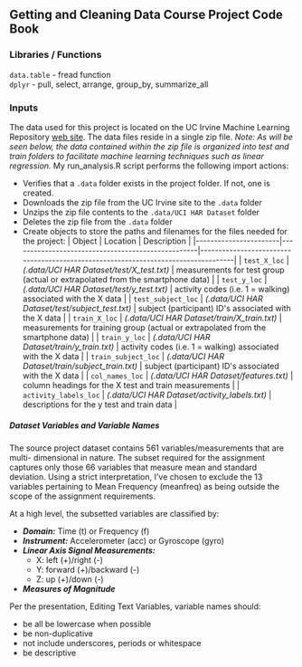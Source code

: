 ## Getting and Cleaning Data Course Project Code Book

### Libraries / Functions
`data.table` - fread function <br>
`dplyr` - pull, select, arrange, group_by, summarize_all

### Inputs
The data used for this project is located on the UC Irvine Machine Learning Repository [web site](https://d396qusza40orc.cloudfront.net/getdata%2Fprojectfiles%2FUCI%20HAR%20Dataset.zip). The data files reside in a single zip file. *Note: As will be seen below, the data contained within the zip file is organized into test and train folders to facilitate machine learning techniques such as linear regression.*
My run_analysis.R script performs the following import actions:
* Verifies that a `.data` folder exists in the project folder. If not, one is created.
* Downloads the zip file from the UC Irvine site to the `.data` folder
* Unzips the zip file contents to the `.data/UCI HAR Dataset` folder
* Deletes the zip file from the `.data` folder
* Create objects to store the paths and filenames for the files needed for the project:
| Object                | Location                                          | Description                                                                       |
|-----------------------|---------------------------------------------------|-----------------------------------------------------------------------------------|
| `test_X_loc`          | *(.data/UCI HAR Dataset/test/X_test.txt)*         | measurements for test group (actual or extrapolated from the smartphone data)     |
| `test_y_loc`          | *(.data/UCI HAR Dataset/test/y_test.txt)*         | activity codes (i.e. 1 = walking) associated with the X data                      |
| `test_subject_loc`    | *(.data/UCI HAR Dataset/test/subject_test.txt)*   | subject (participant) ID's associated with the X data                             |
| `train_X_loc`         | *(.data/UCI HAR Dataset/train/X_train.txt)*       | measurements for training group (actual or extrapolated from the smartphone data) |
| `train_y_loc`         | *(.data/UCI HAR Dataset/train/y_train.txt)*       | activity codes (i.e. 1 = walking) associated with the X data                      |
| `train_subject_loc`   | *(.data/UCI HAR Dataset/train/subject_train.txt)* | subject (participant) ID's associated with the X data                             |
| `col_names_loc`       | *(.data/UCI HAR Dataset/features.txt)*            | column headings for the X test and train measurements                             |
| `activity_labels_loc` | *(.data/UCI HAR Dataset/activity_labels.txt)*     | descriptions for the y test and train data                                        |
##### **Dataset Variables and Variable Names**
The source project dataset contains 561 variables/measurements that are multi-
dimensional in nature. The subset required for the assignment captures only
those 66 variables that measure mean and standard deviation. Using a strict
interpretation, I've chosen to exclude the 13 variables pertaining to Mean
Frequency (meanfreq) as being outside the scope of the assignment requirements.

At a high level, the subsetted variables are classified by:
* ***Domain:*** Time (t) or Frequency (f)
* ***Instrument:*** Accelerometer (acc) or Gyroscope (gyro)
* ***Linear Axis Signal Measurements:***
	* X: left (+)/right (-)
	* Y: forward (+)/backward (-)
	* Z: up (+)/down (-)
* ***Measures of Magnitude***

Per the presentation, Editing Text Variables, variable names should:
- be all be lowercase when possible
- be non-duplicative
- not include underscores, periods or whitespace
- be descriptive



